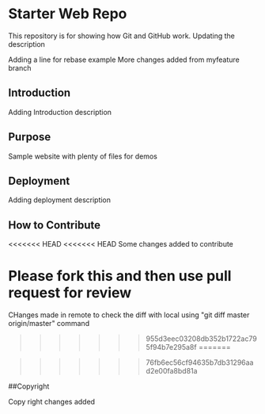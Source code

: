 # Starter Web Repo

This repository is for showing how Git and GitHub work. 
Updating the description

Adding a line for rebase example
More changes added from myfeature branch

## Introduction
Adding Introduction description

## Purpose

Sample website with plenty of files for demos

## Deployment
Adding deployment description 

## How to Contribute
<<<<<<< HEAD
<<<<<<< HEAD
Some changes added to contribute 

Please fork this and then use pull request for review
=======
CHanges made in remote to check the diff with local using "git diff master origin/master" command
>>>>>>> 955d3eec03208db352b1722ac795f94b7e295a8f
=======

>>>>>>> 76fb6ec56cf94635b7db31296aad2e00fa8bd81a

##Copyright

Copy right changes added 
